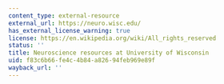 ```yaml
---
content_type: external-resource
external_url: https://neuro.wisc.edu/
has_external_license_warning: true
license: https://en.wikipedia.org/wiki/All_rights_reserved
status: ''
title: Neuroscience resources at University of Wisconsin
uid: f83c6b66-fe4c-4b84-a826-94feb969e89f
wayback_url: ''
---
```

